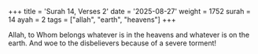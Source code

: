 +++
title = 'Surah 14, Verses 2'
date = '2025-08-27'
weight = 1752
surah = 14
ayah = 2
tags = ["allah", "earth", "heavens"]
+++

Allah, to Whom belongs whatever is in the heavens and whatever is on the earth. And woe to the disbelievers because of a severe torment!